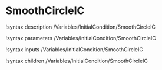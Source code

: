 <!-- MOOSE Documentation Stub: Remove this when content is added. -->

# SmoothCircleIC
!syntax description /Variables/InitialCondition/SmoothCircleIC

!syntax parameters /Variables/InitialCondition/SmoothCircleIC

!syntax inputs /Variables/InitialCondition/SmoothCircleIC

!syntax children /Variables/InitialCondition/SmoothCircleIC
